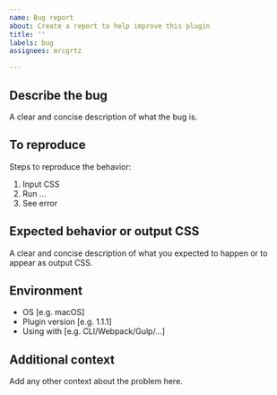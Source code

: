 ```yaml
---
name: Bug report
about: Create a report to help improve this plugin
title: ''
labels: bug
assignees: mrcgrtz

---
```


## Describe the bug

A clear and concise description of what the bug is.

## To reproduce

Steps to reproduce the behavior:

1. Input CSS
2. Run ...
3. See error

## Expected behavior or output CSS

A clear and concise description of what you expected to happen or to appear as output CSS.

## Environment

- OS [e.g. macOS]
- Plugin version [e.g. 1.1.1]
- Using with [e.g. CLI/Webpack/Gulp/...]

## Additional context

Add any other context about the problem here.
